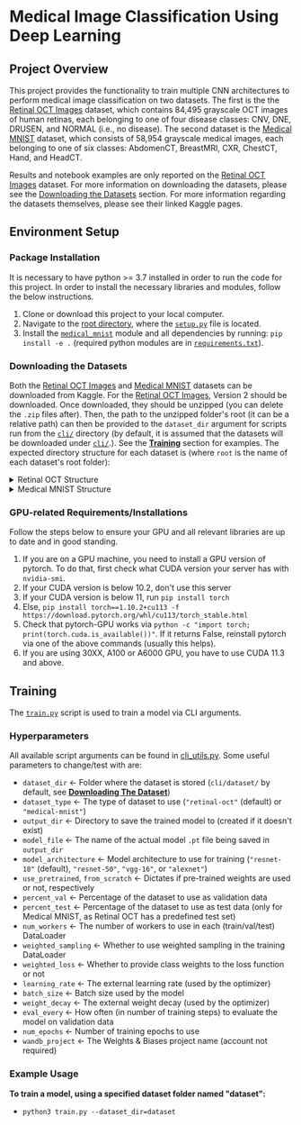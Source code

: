 # Medical Image Classification Using Deep Learning


## Project Overview
This project provides the functionality to train multiple CNN architectures to perform medical image classification on two datasets. The first is the  the [Retinal OCT Images](https://www.kaggle.com/datasets/paultimothymooney/kermany2018) dataset, which contains 84,495 grayscale OCT images of human retinas, each belonging to one of four disease classes: CNV, DNE, DRUSEN, and NORMAL (i.e., no disease). The second dataset is the [Medical MNIST](https://www.kaggle.com/datasets/andrewmvd/medical-mnist) dataset, which consists of 58,954 grayscale medical images, each belonging to one of six classes: AbdomenCT, BreastMRI, CXR, ChestCT, Hand, and HeadCT.

Results and notebook examples are only reported on the [Retinal OCT Images](https://www.kaggle.com/datasets/paultimothymooney/kermany2018) dataset. For more information on downloading the datasets, please see the [Downloading the Datasets](https://github.com/lewisc4/MedicalMNIST#downloading-the-datasets) section. For more information regarding the datasets themselves, please see their linked Kaggle pages.

## Environment Setup
### Package Installation
It is necessary to have python >= 3.7 installed in order to run the code for this project. In order to install the necessary libraries and modules, follow the below instructions.

1. Clone or download this project to your local computer.
2. Navigate to the [root directory](https://github.com/lewisc4/MedicalMNIST), where the [`setup.py`](/setup.py) file is located.
3. Install the [`medical_mnist`](/medical_mnist) module and all dependencies by running: `pip install -e .` (required python modules are in [`requirements.txt`](/requirements.txt)).

### Downloading the Datasets
Both the [Retinal OCT Images](https://www.kaggle.com/datasets/paultimothymooney/kermany2018) and [Medical MNIST](https://www.kaggle.com/datasets/andrewmvd/medical-mnist) datasets can be downloaded from Kaggle. For the [Retinal OCT Images](https://www.kaggle.com/datasets/paultimothymooney/kermany2018), Version 2 should be downloaded. Once downloaded, they should be unzipped (you can delete the `.zip` files after). Then, the path to the unzipped folder's root (it can be a relative path) can then be provided to the `dataset_dir` argument for scripts run from the [`cli/`](/cli) directory (by default, it is assumed that the datasets will be downloaded under [`cli/`](/cli).). See the [**Training**](https://github.com/lewisc4/MedicalMNIST/blob/main/README.md#training) section for examples. The expected directory structure for each dataset is (where `root` is the name of each dataset's root folder):

<details>
  <summary>Retinal OCT Structure</summary>

```python
root
  ├── test
  │   ├── CNV
  │   ├── DME
  │   ├── DRUSEN
  │   └── NORMAL
  ├── train
  │   ├── CNV
  │   ├── DME
  │   ├── DRUSEN
  │   └── NORMAL
  └── val
      ├── CNV
      ├── DME
      ├── DRUSEN
      └── NORMAL
```

</details>

<details>
  <summary>Medical MNIST Structure</summary>
  
```python
root
  ├── AbdomenCT
  ├── BreastMRI
  ├── CXR
  ├── ChestCT
  ├── Hand
  └── HeadCT
```

</details>

### GPU-related Requirements/Installations
Follow the steps below to ensure your GPU and all relevant libraries are up to date and in good standing.

1. If you are on a GPU machine, you need to install a GPU version of pytorch. To do that, first check what CUDA version your server has with `nvidia-smi`.
2. If your CUDA version is below 10.2, don't use this server
3. If your CUDA version is below 11, run `pip install torch`
4. Else, `pip install torch==1.10.2+cu113 -f https://download.pytorch.org/whl/cu113/torch_stable.html`
5. Check that pytorch-GPU works via `python -c "import torch; print(torch.cuda.is_available())"`. If it returns False, reinstall pytorch via one of the above commands (usually this helps).
6. If you are using 30XX, A100 or A6000 GPU, you have to use CUDA 11.3 and above.


## Training
The [`train.py`](/cli/train.py) script is used to train a model via CLI arguments.

### Hyperparameters
All available script arguments can be found in [cli_utils.py](/medical_mnist/cli_utils.py#L10). Some useful parameters to change/test with are: 

* `dataset_dir` <- Folder where the dataset is stored (`cli/dataset/` by default, see [**Downloading The Dataset**](https://github.com/lewisc4/MedicalMNIST/blob/main/README.md#downloading-the-dataset))
* `dataset_type` <- The type of dataset to use (`"retinal-oct"` (default) or `"medical-mnist"`)
* `output_dir` <- Directory to save the trained model to (created if it doesn't exist)
* `model_file` <- The name of the actual model `.pt` file being saved in `output_dir`
* `model_architecture` <- Model architecture to use for training (`"resnet-18"` (default), `"resnet-50"`, `"vgg-16"`, or `"alexnet"`)
* `use_pretrained`, `from_scratch` <- Dictates if pre-trained weights are used or not, respectively
* `percent_val` <- Percentage of the dataset to use as validation data
* `percent_test` <- Percentage of the dataset to use as test data (only for Medical MNIST, as Retinal OCT has a predefined test set)
* `num_workers` <- The number of workers to use in each (train/val/test) DataLoader
* `weighted_sampling` <- Whether to use weighted sampling in the training DataLoader
* `weighted_loss` <- Whether to provide class weights to the loss function or not
* `learning_rate` <- The external learning rate (used by the optimizer)
* `batch_size` <- Batch size used by the model
* `weight_decay` <- The external weight decay (used by the optimizer)
* `eval_every` <- How often (in number of training steps) to evaluate the model on validation data
* `num_epochs` <- Number of training epochs to use
* `wandb_project` <- The Weights & Biases project name (account not required)


### Example Usage
**To train a model, using a specified dataset folder named "dataset":**
- `python3 train.py --dataset_dir=dataset`

